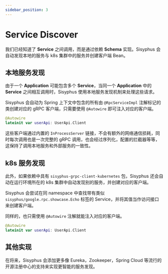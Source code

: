 ```yaml
---
sidebar_position: 3
---
```


# Service Discover

我们已经知道了 **Service** 之间调用，而是通过依赖 **Schema** 实现。Sisyphus 会自动发现本地的服务与 k8s 集群中的服务并创建客户端 Bean。

## 本地服务发现

由于一个 **Application** 可能包含多个 **Service**，当同一个 **Application** 中的 **Service** 之间相互调用时，Sisyphus 使用本地服务发现机制来处理这些请求。

Sisyphus 会自动为 Spring 上下文中包含的所有由 `@RpcServiceImpl` 注解标记的类创建对应的 gRPC 客户端，只需要使用 `@Autowire` 即可注入对应的客户端。

```kotlin
@Autowire
lateinit var userApi: UserApi.Client
```

这些客户端通过内置的 `InProcessServer` 链接，不会有额外的网络通信损耗，同时每次调用也是一次完整的 gRPC 调用，也会经过序列化，配置的拦截器等等，这保持了调用本地服务和外部服务的一致性。

## k8s 服务发现

此外，如果依赖中具有 `sisyphus-grpc-client-kubernetes` 包，Sisyphus 还会自动在运行环境所在的 k8s 集群中自动发现别的服务，并创建对应的客户端。

Sisyphus 会尝试在同 namespace 中查找带有类似 `sisyphus/google.rpc.showcase.Echo` 标签的 Service，并将其值当作访问接口来创建客户端。

同样的，也只需使用 `@Autowire` 注解就能注入对应的客户端。

```kotlin
@Autowire
lateinit var userApi: UserApi.Client
```

## 其他实现

在将来，Sisyphus 会添加更多像 Eureka，Zookeeper，Spring Cloud 等流行的开源注册中心的支持来实现更智能的服务发现。